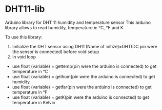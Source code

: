 # DHT11-lib
Arduino library for DHT 11 humidity and temperature sensor
This arduino library allows to read humidity, temperature in °C, °F and K

To use this library:

1. Initialize the DHT sensor using DH11 (Name of initize)=DHT(DC pin were the sensor is connected) before void setup
2. In void loop 
  - use float (variable) = gettemp(pin were the arduino is connected) to get temperature in °C
  - use float (variable) = gethum(pin were the arduino is connected) to get humidity
  - use float (variable) = getfar(pin were the arduino is connected) to get temperature in °F
  - use float (variable) = getK(pin were the arduino is connected) to get temperature in Kelvin
  
